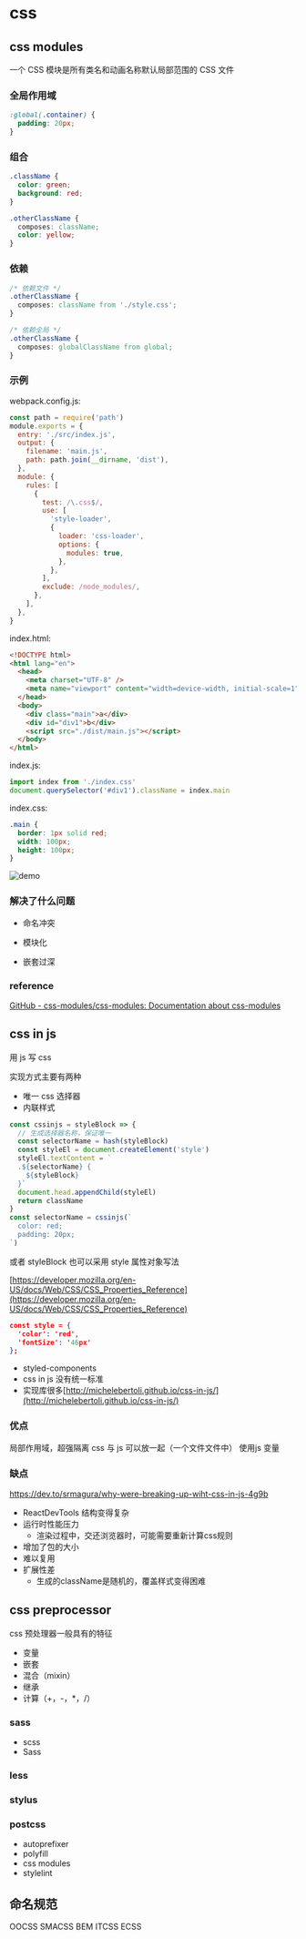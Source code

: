# css

## css modules

一个 CSS 模块是所有类名和动画名称默认局部范围的 CSS 文件

### 全局作用域

```css
:global(.container) {
  padding: 20px;
}
```

### 组合

```css
.className {
  color: green;
  background: red;
}

.otherClassName {
  composes: className;
  color: yellow;
}
```

### 依赖

```css
/* 依赖文件 */
.otherClassName {
  composes: className from './style.css';
}

/* 依赖全局 */
.otherClassName {
  composes: globalClassName from global;
}
```

### 示例

webpack.config.js:

```javascript
const path = require('path')
module.exports = {
  entry: './src/index.js',
  output: {
    filename: 'main.js',
    path: path.join(__dirname, 'dist'),
  },
  module: {
    rules: [
      {
        test: /\.css$/,
        use: [
          'style-loader',
          {
            loader: 'css-loader',
            options: {
              modules: true,
            },
          },
        ],
        exclude: /node_modules/,
      },
    ],
  },
}
```

index.html:

```html
<!DOCTYPE html>
<html lang="en">
  <head>
    <meta charset="UTF-8" />
    <meta name="viewport" content="width=device-width, initial-scale=1" />
  </head>
  <body>
    <div class="main">a</div>
    <div id="div1">b</div>
    <script src="./dist/main.js"></script>
  </body>
</html>
```

index.js:

```js
import index from './index.css'
document.querySelector('#div1').className = index.main
```

index.css:

```css
.main {
  border: 1px solid red;
  width: 100px;
  height: 100px;
}
```

![demo](./images/Snipaste_2021-12-11_12-45-01.png)

### 解决了什么问题

- 命名冲突

- 模块化

- 嵌套过深

### reference

[GitHub - css-modules/css-modules: Documentation about css-modules](https://github.com/css-modules/css-modules)

## css in js

用 js 写 css

实现方式主要有两种

- 唯一 css 选择器
- 内联样式

```js
const cssinjs = styleBlock => {
  // 生成选择器名称，保证唯一
  const selectorName = hash(styleBlock)
  const styleEl = document.createElement('style')
  styleEl.textContent = `
  .${selectorName} {
    ${styleBlock}
  }`
  document.head.appendChild(styleEl)
  return className
}
const selectorName = cssinjs(`
  color: red;
  padding: 20px;
`)
```

或者 styleBlock 也可以采用 style 属性对象写法

[https://developer.mozilla.org/en-US/docs/Web/CSS/CSS_Properties_Reference](https://developer.mozilla.org/en-US/docs/Web/CSS/CSS_Properties_Reference)

```json
const style = {
  'color': 'red',
  'fontSize': '46px'
};
```

- styled-components
- css in js 没有统一标准
- 实现库很多[http://michelebertoli.github.io/css-in-js/](http://michelebertoli.github.io/css-in-js/)

### 优点

局部作用域，超强隔离
css 与 js 可以放一起（一个文件文件中）
使用js 变量

### 缺点

<https://dev.to/srmagura/why-were-breaking-up-wiht-css-in-js-4g9b>

- ReactDevTools 结构变得复杂
- 运行时性能压力
  - 渲染过程中，交还浏览器时，可能需要重新计算css规则
- 增加了包的大小
- 难以复用
- 扩展性差
  - 生成的className是随机的，覆盖样式变得困难

## css preprocessor

css 预处理器一般具有的特征

- 变量
- 嵌套
- 混合（mixin）
- 继承
- 计算（+，-，\*，/）

### sass

- scss
- Sass

### less

### stylus

### postcss

- autoprefixer
- polyfill
- css modules
- stylelint

## 命名规范

OOCSS
SMACSS
BEM
ITCSS
ECSS
